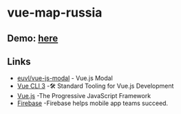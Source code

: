 # vue-map-russia

## Demo: [here](https://vue-map-russia.firebaseapp.com/)
## Links

* [euvl/vue-js-modal](http://vue-js-modal.yev.io/) - Vue.js Modal
* [Vue CLI 3](https://cli.vuejs.org) -🛠️ Standard Tooling for Vue.js Development
* [Vue.js](https://vuejs.org/) -The Progressive JavaScript Framework
* [Firebase](https://firebase.google.com/) -Firebase helps mobile app teams succeed.

